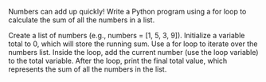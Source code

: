 Numbers can add up quickly! Write a Python program using a for loop to calculate the sum of all the numbers in a list.

Create a list of numbers (e.g., numbers = [1, 5, 3, 9]).
Initialize a variable total to 0, which will store the running sum.
Use a for loop to iterate over the numbers list.
Inside the loop, add the current number (use the loop variable) to the total variable.
After the loop, print the final total value, which represents the sum of all the numbers in the list.
